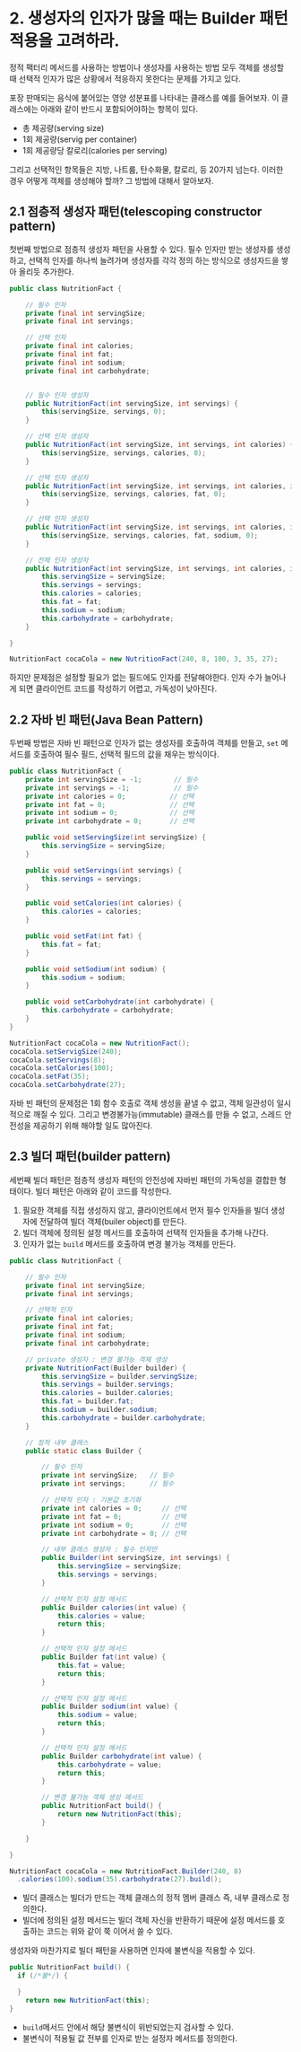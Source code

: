 # 2. 생성자의 인자가 많을 때는 Builder 패턴 적용을 고려하라.

정적 팩터리 메서드를 사용하는 방법이나 생성자를 사용하는 방법 모두 객체를 생성할 때
선택적 인자가 많은 상황에서 적응하지 못한다는 문제를 가지고 있다.

포장 판매되는 음식에 붙어있는 영양 성분표를 나타내는 클래스를 예를 들어보자. 이 클래스에는
아래와 같이 반드시 포함되어야하는 항목이 있다.

-   총 제공량(serving size)
-   1회 제공량(servig per container)
-   1회 제공량당 칼로리(calories per serving)

그리고 선택적인 항목들은 지방, 나트륨, 탄수화물, 칼로리, 등 20가지 넘는다. 이러한 경우
어떻게 객체를 생성해야 할까? 그 방법에 대해서 알아보자.

## 2.1 점층적 생성자 패턴(telescoping constructor pattern)

첫번째 방법으로 점층적 생성자 패턴을 사용할 수 있다. 필수 인자만 받는 생성자를 생성하고,
선택적 인자를 하나씩 늘려가며 생성자를 각각 정의 하는 방식으로 생성자드을 쌓아 올리듯
추가한다.

```java
public class NutritionFact {

    // 필수 인자
    private final int servingSize;
    private final int servings;

    // 선택 인자
    private final int calories;
    private final int fat;
    private final int sodium;
    private final int carbohydrate;


    // 필수 인자 생성자
    public NutritionFact(int servingSize, int servings) {
        this(servingSize, servings, 0);
    }

    // 선택 인자 생성자
    public NutritionFact(int servingSize, int servings, int calories) {
        this(servingSize, servings, calories, 0);
    }

    // 선택 인자 생성자
    public NutritionFact(int servingSize, int servings, int calories, int fat) {
        this(servingSize, servings, calories, fat, 0);
    }

    // 선택 인자 생성자
    public NutritionFact(int servingSize, int servings, int calories, int fat, int sodium) {
        this(servingSize, servings, calories, fat, sodium, 0);
    }

    // 전체 인자 생성자
    public NutritionFact(int servingSize, int servings, int calories, int fat, int sodium, int carbohydrate) {
        this.servingSize = servingSize;
        this.servings = servings;
        this.calories = calories;
        this.fat = fat;
        this.sodium = sodium;
        this.carbohydrate = carbohydrate;
    }

}
```

```java
NutritionFact cocaCola = new NutritionFact(240, 8, 100, 3, 35, 27);
```

하지만 문제점은 설정할 필요가 없는 필드에도 인자를 전달해야한다. 인자 수가 늘어나게 되면
클라이언트 코드를 작성하기 어렵고, 가독성이 낮아진다.

## 2.2 자바 빈 패턴(Java Bean Pattern)

두번째 방법은 자바 빈 패턴으로 인자가 없는 생성자를 호출하여 객체를 만들고, `set` 메서드를
호출하여 필수 필드, 선택적 필드의 값을 채우는 방식이다.

```java
public class NutritionFact {
    private int servingSize = -1;        // 필수
    private int servings = -1;           // 필수
    private int calories = 0;           // 선택
    private int fat = 0;                // 선택
    private int sodium = 0;             // 선택
    private int carbohydrate = 0;       // 선택

    public void setServingSize(int servingSize) {
        this.servingSize = servingSize;
    }

    public void setServings(int servings) {
        this.servings = servings;
    }

    public void setCalories(int calories) {
        this.calories = calories;
    }

    public void setFat(int fat) {
        this.fat = fat;
    }

    public void setSodium(int sodium) {
        this.sodium = sodium;
    }

    public void setCarbohydrate(int carbohydrate) {
        this.carbohydrate = carbohydrate;
    }
}
```

```java
NutritionFact cocaCola = new NutritionFact();
cocaCola.setServigSize(240);
cocaCola.setServings(8);
cocaCola.setCalories(100);
cocaCola.setFat(35);
cocaCola.setCarbohydrate(27);
```

자바 빈 패턴의 문제점은 1회 함수 호출로 객체 생성을 끝낼 수 없고, 객체 일관성이 일시적으로 깨질 수 있다. 그리고 변경불가능(immutable) 클래스를 만들 수 없고, 스레드 안전성을 제공하기 위해 해야할
일도 많아진다.

## 2.3 빌더 패턴(builder pattern)

세번째 빌더 패턴은 점층적 생성자 패턴의 안전성에 자바빈 패턴의 가독성을 결합한 형태이다.
빌더 패턴은 아래와 같이 코드를 작성한다.

1. 필요한 객체를 직접 생성하지 않고, 클라이언트에서 먼저 필수 인자들을 빌더 생성자에
전달하여 빌더 객체(builer object)를 만든다.
2. 빌더 객체에 정의된 설정 메서드를 호출하여 선택적 인자들을 추가해 나간다.
3. 인자가 없는 `build` 메서드를 호출하여 변경 불가능 객체를 만든다.


```java
public class NutritionFact {

    // 필수 인자
    private final int servingSize;
    private final int servings;

    // 선택적 인자
    private final int calories;
    private final int fat;
    private final int sodium;
    private final int carbohydrate;

    // private 생성자 : 변경 불가능 객체 생성
    private NutritionFact(Builder builder) {
        this.servingSize = builder.servingSize;
        this.servings = builder.servings;
        this.calories = builder.calories;
        this.fat = builder.fat;
        this.sodium = builder.sodium;
        this.carbohydrate = builder.carbohydrate;
    }

    // 정적 내부 클래스
    public static class Builder {

        // 필수 인자
        private int servingSize;   // 필수
        private int servings;      // 필수

        // 선택적 인자 : 기본값 초기화
        private int calories = 0;     // 선택
        private int fat = 0;          // 선택
        private int sodium = 0;       // 선택
        private int carbohydrate = 0; // 선택

        // 내부 클래스 생성자 : 필수 인자만
        public Builder(int servingSize, int servings) {
            this.servingSize = servingSize;
            this.servings = servings;
        }

        // 선택적 인자 설정 메서드
        public Builder calories(int value) {
            this.calories = value;
            return this;
        }

        // 선택적 인자 설정 메서드
        public Builder fat(int value) {
            this.fat = value;
            return this;
        }

        // 선택적 인자 설정 메서드
        public Builder sodium(int value) {
            this.sodium = value;
            return this;
        }

        // 선택적 인자 설정 메서드
        public Builder carbohydrate(int value) {
            this.carbohydrate = value;
            return this;
        }

        // 변경 불가능 객체 생성 메서드
        public NutritionFact build() {
            return new NutritionFact(this);
        }

    }

}
```

```java
NutritionFact cocaCola = new NutritionFact.Builder(240, 8)
  .calories(100).sodium(35).carbohydrate(27).build();
```

- 빌더 클래스는 빌더가 만드는 객체 클래스의 정적 멤버 클래스 즉, 내부 클래스로 정의한다.
- 빌더에 정의된 설정 메서드는 빌더 객체 자신을 반환하기 때문에 설정 메서드를 호출하는
코드는 위와 같이 쭉 이어서 쓸 수 있다.

생성자와 마찬가지로 빌더 패턴을 사용하면 인자에 불변식을 적용할 수 있다.
```java
public NutritionFact build() {
  if (/*불*/) {

  }
    return new NutritionFact(this);
}
```
- `build`메서드 안에서 해당 불변식이 위반되었는지 검사할 수 있다.
- 불변식이 적용될 값 전부를 인자로 받는 설정자 메서드를 정의한다.
